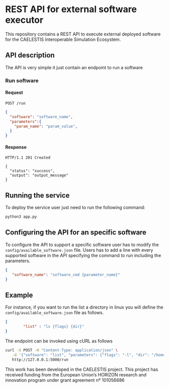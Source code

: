 # REST API for external software executor

This repository contains a REST API to execute external deployed software for the CAELESTIS Interoperable Simulation Ecosystem.

## API description

The API is very simple it just contain an endpoint to run a software

### Run software

#### Request

`POST /run`

```json
{
  "software": "software_name",
  "parameters":{
    "param_name": "param_value",
  }
}
```

#### Response

```
HTTP/1.1 201 Created

{
  "status": "success",
  "output": "output_message"
}
```

## Running the service

To deploy the service user just need to run the following command:

```bash
python3 app.py
```

## Configuring the API for an specific software

To configure the API to support a specific software user has to modify the `config/available_software.json` file. Users has to add a line with every supported software in the API specifying the command to run including the parameters.

``` json
{
   "software_name": "software_cmd {parameter_name}"
}
```

## Example

For instance, if you want to run the list a directory in linux you will define the `config/available_software.json` file as follows.

``` json
{
        "list" : "ls {flags} {dir}"
}
```

The endpoint can be invoked using cURL as follows

```bash
curl -X POST -H "Content-Type: application/json" \
   -d '{"software": "list", "parameters": {"flags": "-l", "dir": "/home/jorgee"} }' \
   http://127.0.0.1:5000/run
```
	
This work has been developed in the CAELESTIS project. This project has received funding from the European Union’s HORIZON research and innovation program under grant agreement nº 101056886
